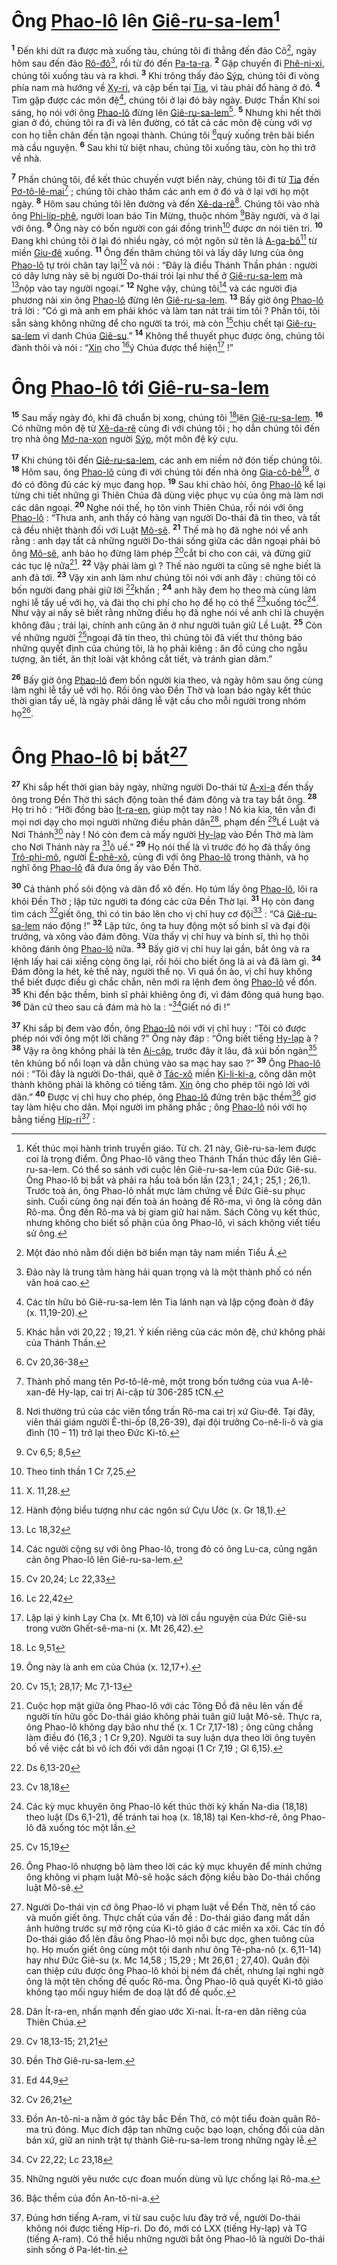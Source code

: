 # Ông [Phao-lô]() lên [Giê-ru-sa-lem]()[^1-22d59093-f635-47ce-956c-0d8b7513e8e7]
<sup><b>1</b></sup> Đến khi dứt ra được mà xuống tàu, chúng tôi đi thẳng đến đảo Cô[^2-22d59093-f635-47ce-956c-0d8b7513e8e7], ngày hôm sau đến đảo [Rô-đô]()[^3-22d59093-f635-47ce-956c-0d8b7513e8e7], rồi từ đó đến [Pa-ta-ra](). <sup><b>2</b></sup> Gặp chuyến đi [Phê-ni-xi](), chúng tôi xuống tàu và ra khơi. <sup><b>3</b></sup> Khi trông thấy đảo [Sýp](), chúng tôi đi vòng phía nam mà hướng về [Xy-ri](), và cập bến tại [Tia](), vì tàu phải đổ hàng ở đó. <sup><b>4</b></sup> Tìm gặp được các môn đệ[^4-22d59093-f635-47ce-956c-0d8b7513e8e7], chúng tôi ở lại đó bảy ngày. Được Thần Khí soi sáng, họ nói với ông [Phao-lô]() đừng lên [Giê-ru-sa-lem]()[^5-22d59093-f635-47ce-956c-0d8b7513e8e7]. <sup><b>5</b></sup> Nhưng khi hết thời gian ở đó, chúng tôi ra đi và lên đường, có tất cả các môn đệ cùng với vợ con họ tiễn chân đến tận ngoại thành. Chúng tôi [^1@-22d59093-f635-47ce-956c-0d8b7513e8e7]quỳ xuống trên bãi biển mà cầu nguyện. <sup><b>6</b></sup> Sau khi từ biệt nhau, chúng tôi xuống tàu, còn họ thì trở về nhà.

<sup><b>7</b></sup> Phần chúng tôi, để kết thúc chuyến vượt biển này, chúng tôi đi từ [Tia]() đến [Pơ-tô-lê-mai]()[^6-22d59093-f635-47ce-956c-0d8b7513e8e7] ; chúng tôi chào thăm các anh em ở đó và ở lại với họ một ngày. <sup><b>8</b></sup> Hôm sau chúng tôi lên đường và đến [Xê-da-rê]()[^7-22d59093-f635-47ce-956c-0d8b7513e8e7]. Chúng tôi vào nhà ông [Phi-líp-phê](), người loan báo Tin Mừng, thuộc nhóm [^2@-22d59093-f635-47ce-956c-0d8b7513e8e7]Bảy người, và ở lại với ông. <sup><b>9</b></sup> Ông này có bốn người con gái đồng trinh[^8-22d59093-f635-47ce-956c-0d8b7513e8e7] được ơn nói tiên tri. <sup><b>10</b></sup> Đang khi chúng tôi ở lại đó nhiều ngày, có một ngôn sứ tên là [A-ga-bô]()[^9-22d59093-f635-47ce-956c-0d8b7513e8e7] từ miền [Giu-đê]() xuống. <sup><b>11</b></sup> Ông đến thăm chúng tôi và lấy dây lưng của ông [Phao-lô]() tự trói chân tay lại[^10-22d59093-f635-47ce-956c-0d8b7513e8e7] và nói : “Đây là điều Thánh Thần phán : người có dây lưng này sẽ bị người Do-thái trói lại như thế ở [Giê-ru-sa-lem]() mà [^3@-22d59093-f635-47ce-956c-0d8b7513e8e7]nộp vào tay người ngoại.” <sup><b>12</b></sup> Nghe vậy, chúng tôi[^11-22d59093-f635-47ce-956c-0d8b7513e8e7] và các người địa phương nài xin ông [Phao-lô]() đừng lên [Giê-ru-sa-lem](). <sup><b>13</b></sup> Bấy giờ ông [Phao-lô]() trả lời : “Có gì mà anh em phải khóc và làm tan nát trái tim tôi ? Phần tôi, tôi sẵn sàng không những để cho người ta trói, mà còn [^4@-22d59093-f635-47ce-956c-0d8b7513e8e7]chịu chết tại [Giê-ru-sa-lem]() vì danh Chúa [Giê-su]().” <sup><b>14</b></sup> Không thể thuyết phục được ông, chúng tôi đành thôi và nói : “[Xin]() cho [^5@-22d59093-f635-47ce-956c-0d8b7513e8e7]ý Chúa được thể hiện[^12-22d59093-f635-47ce-956c-0d8b7513e8e7] !”

# Ông [Phao-lô]() tới [Giê-ru-sa-lem]()
<sup><b>15</b></sup> Sau mấy ngày đó, khi đã chuẩn bị xong, chúng tôi [^6@-22d59093-f635-47ce-956c-0d8b7513e8e7]lên [Giê-ru-sa-lem](). <sup><b>16</b></sup> Có những môn đệ từ [Xê-da-rê]() cùng đi với chúng tôi ; họ dẫn chúng tôi đến trọ nhà ông [Mơ-na-xon]() người [Sýp](), một môn đệ kỳ cựu.

<sup><b>17</b></sup> Khi chúng tôi đến [Giê-ru-sa-lem](), các anh em niềm nở đón tiếp chúng tôi. <sup><b>18</b></sup> Hôm sau, ông [Phao-lô]() cùng đi với chúng tôi đến nhà ông [Gia-cô-bê]()[^13-22d59093-f635-47ce-956c-0d8b7513e8e7], ở đó có đông đủ các kỳ mục đang họp. <sup><b>19</b></sup> Sau khi chào hỏi, ông [Phao-lô]() kể lại từng chi tiết những gì Thiên Chúa đã dùng việc phục vụ của ông mà làm nơi các dân ngoại. <sup><b>20</b></sup> Nghe nói thế, họ tôn vinh Thiên Chúa, rồi nói với ông [Phao-lô]() : “Thưa anh, anh thấy có hàng vạn người Do-thái đã tin theo, và tất cả đều nhiệt thành đối với Luật [Mô-sê](). <sup><b>21</b></sup> Thế mà họ đã nghe nói về anh rằng : anh dạy tất cả những người Do-thái sống giữa các dân ngoại phải bỏ ông [Mô-sê](), anh bảo họ đừng làm phép [^7@-22d59093-f635-47ce-956c-0d8b7513e8e7]cắt bì cho con cái, và đừng giữ các tục lệ nữa[^14-22d59093-f635-47ce-956c-0d8b7513e8e7]. <sup><b>22</b></sup> Vậy phải làm gì ? Thế nào người ta cũng sẽ nghe biết là anh đã tới. <sup><b>23</b></sup> Vậy xin anh làm như chúng tôi nói với anh đây : chúng tôi có bốn người đang phải giữ lời [^8@-22d59093-f635-47ce-956c-0d8b7513e8e7]khấn ; <sup><b>24</b></sup> anh hãy đem họ theo mà cùng làm nghi lễ tẩy uế với họ, và đài thọ chi phí cho họ để họ có thể [^9@-22d59093-f635-47ce-956c-0d8b7513e8e7]xuống tóc[^15-22d59093-f635-47ce-956c-0d8b7513e8e7]. Như vậy ai nấy sẽ biết rằng những điều họ đã nghe nói về anh chỉ là chuyện không đâu ; trái lại, chính anh cũng ăn ở như người tuân giữ Lề Luật. <sup><b>25</b></sup> Còn về những người [^10@-22d59093-f635-47ce-956c-0d8b7513e8e7]ngoại đã tin theo, thì chúng tôi đã viết thư thông báo những quyết định của chúng tôi, là họ phải kiêng : ăn đồ cúng cho ngẫu tượng, ăn tiết, ăn thịt loài vật không cắt tiết, và tránh gian dâm.”

<sup><b>26</b></sup> Bấy giờ ông [Phao-lô]() đem bốn người kia theo, và ngày hôm sau ông cùng làm nghi lễ tẩy uế với họ. Rồi ông vào Đền Thờ và loan báo ngày kết thúc thời gian tẩy uế, là ngày phải dâng lễ vật cầu cho mỗi người trong nhóm họ[^16-22d59093-f635-47ce-956c-0d8b7513e8e7].

# Ông [Phao-lô]() bị bắt[^17-22d59093-f635-47ce-956c-0d8b7513e8e7]
<sup><b>27</b></sup> Khi sắp hết thời gian bảy ngày, những người Do-thái từ [A-xi-a]() đến thấy ông trong Đền Thờ thì sách động toàn thể đám đông và tra tay bắt ông. <sup><b>28</b></sup> Họ tri hô : “Hỡi đồng bào [Ít-ra-en](), giúp một tay nào ! Nó kia kìa, tên vẫn đi mọi nơi dạy cho mọi người những điều phản dân[^18-22d59093-f635-47ce-956c-0d8b7513e8e7], phạm đến [^11@-22d59093-f635-47ce-956c-0d8b7513e8e7]Lề Luật và Nơi Thánh[^19-22d59093-f635-47ce-956c-0d8b7513e8e7] này ! Nó còn đem cả mấy người [Hy-lạp]() vào Đền Thờ mà làm cho Nơi Thánh này ra [^12@-22d59093-f635-47ce-956c-0d8b7513e8e7]ô uế.” <sup><b>29</b></sup> Họ nói thế là vì trước đó họ đã thấy ông [Trô-phi-mô](), người [Ê-phê-xô](), cùng đi với ông [Phao-lô]() trong thành, và họ nghĩ ông [Phao-lô]() đã đưa ông ấy vào Đền Thờ.

<sup><b>30</b></sup> Cả thành phố sôi động và dân đổ xô đến. Họ túm lấy ông [Phao-lô](), lôi ra khỏi Đền Thờ ; lập tức người ta đóng các cửa Đền Thờ lại. <sup><b>31</b></sup> Họ còn đang tìm cách [^13@-22d59093-f635-47ce-956c-0d8b7513e8e7]giết ông, thì có tin báo lên cho vị chỉ huy cơ đội[^20-22d59093-f635-47ce-956c-0d8b7513e8e7] : “Cả [Giê-ru-sa-lem]() náo động !” <sup><b>32</b></sup> Lập tức, ông ta huy động một số binh sĩ và đại đội trưởng, và xông vào đám đông. Vừa thấy vị chỉ huy và binh sĩ, thì họ thôi không đánh ông [Phao-lô]() nữa. <sup><b>33</b></sup> Bấy giờ vị chỉ huy lại gần, bắt ông và ra lệnh lấy hai cái xiềng còng ông lại, rồi hỏi cho biết ông là ai và đã làm gì. <sup><b>34</b></sup> Đám đông la hét, kẻ thế này, người thế nọ. Vì quá ồn ào, vị chỉ huy không thể biết được điều gì chắc chắn, nên mới ra lệnh đem ông [Phao-lô]() về đồn. <sup><b>35</b></sup> Khi đến bậc thềm, binh sĩ phải khiêng ông đi, vì đám đông quá hung bạo. <sup><b>36</b></sup> Dân cứ theo sau cả đám mà hò la : “[^14@-22d59093-f635-47ce-956c-0d8b7513e8e7]Giết nó đi !”

<sup><b>37</b></sup> Khi sắp bị đem vào đồn, ông [Phao-lô]() nói với vị chỉ huy : “Tôi có được phép nói với ông một lời chăng ?” Ông này đáp : “Ông biết tiếng [Hy-lạp]() à ? <sup><b>38</b></sup> Vậy ra ông không phải là tên [Ai-cập](), trước đây ít lâu, đã xúi bốn ngàn[^21-22d59093-f635-47ce-956c-0d8b7513e8e7] tên khủng bố nổi loạn và dẫn chúng vào sa mạc hay sao ?” <sup><b>39</b></sup> Ông [Phao-lô]() nói : “Tôi đây là người Do-thái, quê ở [Tác-xô]() miền [Ki-li-ki-a](), công dân một thành không phải là không có tiếng tăm. [Xin]() ông cho phép tôi ngỏ lời với dân.” <sup><b>40</b></sup> Được vị chỉ huy cho phép, ông [Phao-lô]() đứng trên bậc thềm[^22-22d59093-f635-47ce-956c-0d8b7513e8e7] giơ tay làm hiệu cho dân. Mọi người im phăng phắc ; ông [Phao-lô]() nói với họ bằng tiếng [Híp-ri]()[^23-22d59093-f635-47ce-956c-0d8b7513e8e7] :

[^1-22d59093-f635-47ce-956c-0d8b7513e8e7]: Kết thúc mọi hành trình truyền giáo. Từ ch. 21 này, Giê-ru-sa-lem được coi là trọng điểm. Ông Phao-lô vâng theo Thánh Thần thúc đẩy lên Giê-ru-sa-lem. Có thể so sánh với cuộc lên Giê-ru-sa-lem của Đức Giê-su. Ông Phao-lô bị bắt và phải ra hầu toà bốn lần (23,1 ; 24,1 ; 25,1 ; 26,1). Trước toà án, ông Phao-lô nhất mực làm chứng về Đức Giê-su phục sinh. Cuối cùng ông nại đến toà án hoàng đế Rô-ma, vì ông là công dân Rô-ma. Ông đến Rô-ma và bị giam giữ hai năm. Sách Công vụ kết thúc, nhưng không cho biết số phận của ông Phao-lô, vì sách không viết tiểu sử ông.
[^2-22d59093-f635-47ce-956c-0d8b7513e8e7]: Một đảo nhỏ nằm đối diện bờ biển mạn tây nam miền Tiểu Á.
[^3-22d59093-f635-47ce-956c-0d8b7513e8e7]: Đảo này là trung tâm hàng hải quan trọng và là một thành phố có nền văn hoá cao.
[^4-22d59093-f635-47ce-956c-0d8b7513e8e7]: Các tín hữu bỏ Giê-ru-sa-lem lên Tia lánh nạn và lập cộng đoàn ở đây (x. 11,19-20).
[^5-22d59093-f635-47ce-956c-0d8b7513e8e7]: Khác hẳn với 20,22 ; 19,21. Ý kiến riêng của các môn đệ, chứ không phải của Thánh Thần.
[^6-22d59093-f635-47ce-956c-0d8b7513e8e7]: Thành phố mang tên Pơ-tô-lê-mê, một trong bốn tướng của vua A-lê-xan-đê Hy-lạp, cai trị Ai-cập từ 306-285 tCN.
[^7-22d59093-f635-47ce-956c-0d8b7513e8e7]: Nơi thường trú của các viên tổng trấn Rô-ma cai trị xứ Giu-đê. Tại đây, viên thái giám người Ê-thi-ốp (8,26-39), đại đội trưởng Co-nê-li-ô và gia đình (10 – 11) trở lại theo Đức Ki-tô.
[^8-22d59093-f635-47ce-956c-0d8b7513e8e7]: Theo tinh thần 1 Cr 7,25.
[^9-22d59093-f635-47ce-956c-0d8b7513e8e7]: X. 11,28.
[^10-22d59093-f635-47ce-956c-0d8b7513e8e7]: Hành động biểu tượng như các ngôn sứ Cựu Ước (x. Gr 18,1).
[^11-22d59093-f635-47ce-956c-0d8b7513e8e7]: Các người cộng sự với ông Phao-lô, trong đó có ông Lu-ca, cũng ngăn cản ông Phao-lô lên Giê-ru-sa-lem.
[^12-22d59093-f635-47ce-956c-0d8b7513e8e7]: Lặp lại ý kinh Lạy Cha (x. Mt 6,10) và lời cầu nguyện của Đức Giê-su trong vườn Ghết-sê-ma-ni (x. Mt 26,42).
[^13-22d59093-f635-47ce-956c-0d8b7513e8e7]: Ông này là anh em của Chúa (x. 12,17+).
[^14-22d59093-f635-47ce-956c-0d8b7513e8e7]: Cuộc họp mặt giữa ông Phao-lô với các Tông Đồ đã nêu lên vấn đề người tín hữu gốc Do-thái giáo không phải tuân giữ luật Mô-sê. Thực ra, ông Phao-lô không dạy bảo như thế (x. 1 Cr 7,17-18) ; ông cũng chẳng làm điều đó (16,3 ; 1 Cr 9,20). Người ta suy luận dựa theo lời ông tuyên bố về việc cắt bì vô ích đối với dân ngoại (1 Cr 7,19 ; Gl 6,15).
[^15-22d59093-f635-47ce-956c-0d8b7513e8e7]: Các kỳ mục khuyên ông Phao-lô kết thúc thời kỳ khấn Na-dia (18,18) theo luật (Ds 6,1-21), để tránh tai hoạ (x. 18,18) tại Ken-khơ-rê, ông Phao-lô đã xuống tóc một lần.
[^16-22d59093-f635-47ce-956c-0d8b7513e8e7]: Ông Phao-lô nhượng bộ làm theo lời các kỳ mục khuyên để minh chứng ông không vi phạm luật Mô-sê hoặc sách động kiều bào Do-thái chống luật Mô-sê.
[^17-22d59093-f635-47ce-956c-0d8b7513e8e7]: Người Do-thái vịn cớ ông Phao-lô vi phạm luật về Đền Thờ, nên tố cáo và muốn giết ông. Thực chất của vấn đề : Do-thái giáo đang mất dần ảnh hưởng trước sự mở rộng của Ki-tô giáo ở các miền xa xôi. Các tín đồ Do-thái giáo đổ lên đầu ông Phao-lô mọi nỗi bực dọc, ghen tuông của họ. Họ muốn giết ông cùng một tội danh như ông Tê-pha-nô (x. 6,11-14) hay như Đức Giê-su (x. Mc 14,58 ; 15,29 ; Mt 26,61 ; 27,40). Quân đội can thiệp cứu được ông Phao-lô khỏi bị ném đá chết, nhưng lại nghi ngờ ông là một tên chống đế quốc Rô-ma. Ông Phao-lô quả quyết Ki-tô giáo không tạo mối nguy hiểm đe doạ lật đổ đế quốc.
[^18-22d59093-f635-47ce-956c-0d8b7513e8e7]: Dân Ít-ra-en, nhấn mạnh đến giao ước Xi-nai. Ít-ra-en dân riêng của Thiên Chúa.
[^19-22d59093-f635-47ce-956c-0d8b7513e8e7]: Đền Thờ Giê-ru-sa-lem.
[^20-22d59093-f635-47ce-956c-0d8b7513e8e7]: Đồn An-tô-ni-a nằm ở góc tây bắc Đền Thờ, có một tiểu đoàn quân Rô-ma trú đóng. Mục đích đập tan những cuộc bạo loạn, chống đối của dân bản xứ, giữ an ninh trật tự thành Giê-ru-sa-lem trong những ngày lễ.
[^21-22d59093-f635-47ce-956c-0d8b7513e8e7]: Những người yêu nước cực đoan muốn dùng vũ lực chống lại Rô-ma.
[^22-22d59093-f635-47ce-956c-0d8b7513e8e7]: Bậc thềm của đồn An-tô-ni-a.
[^23-22d59093-f635-47ce-956c-0d8b7513e8e7]: Đúng hơn tiếng A-ram, vì từ sau cuộc lưu đày trở về, người Do-thái không nói được tiếng Híp-ri. Do đó, mới có LXX (tiếng Hy-lạp) và TG (tiếng A-ram). Có thể hiểu những người bắt ông Phao-lô là người Do-thái sinh sống ở Pa-lét-tin.
[^1@-22d59093-f635-47ce-956c-0d8b7513e8e7]: Cv 20,36-38
[^2@-22d59093-f635-47ce-956c-0d8b7513e8e7]: Cv 6,5; 8,5
[^3@-22d59093-f635-47ce-956c-0d8b7513e8e7]: Lc 18,32
[^4@-22d59093-f635-47ce-956c-0d8b7513e8e7]: Cv 20,24; Lc 22,33
[^5@-22d59093-f635-47ce-956c-0d8b7513e8e7]: Lc 22,42
[^6@-22d59093-f635-47ce-956c-0d8b7513e8e7]: Lc 9,51
[^7@-22d59093-f635-47ce-956c-0d8b7513e8e7]: Cv 15,1; 28,17; Mc 7,1-13
[^8@-22d59093-f635-47ce-956c-0d8b7513e8e7]: Ds 6,13-20
[^9@-22d59093-f635-47ce-956c-0d8b7513e8e7]: Cv 18,18
[^10@-22d59093-f635-47ce-956c-0d8b7513e8e7]: Cv 15,19
[^11@-22d59093-f635-47ce-956c-0d8b7513e8e7]: Cv 18,13-15; 21,21
[^12@-22d59093-f635-47ce-956c-0d8b7513e8e7]: Ed 44,9
[^13@-22d59093-f635-47ce-956c-0d8b7513e8e7]: Cv 26,21
[^14@-22d59093-f635-47ce-956c-0d8b7513e8e7]: Cv 22,22; Lc 23,18